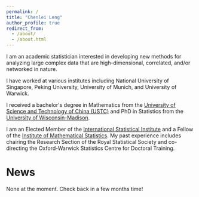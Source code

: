 ```yaml
---
permalink: /
title: "Chenlei Leng"
author_profile: true
redirect_from: 
  - /about/
  - /about.html
---
```


I am an academic statistician interested in developing new methods for analyzing large complex data that are high-dimensional, correlated, and/or networked in nature.

I have worked at various institutes including National University of Singapore, Peking University, University of Munich, and University of Warwick. 

I received a bachelor's degree in Mathematics from the [University of Science and Technology of China (USTC)](https://www.ustc.edu.cn/) and PhD in Statistics from the [University of Wisconsin-Madison](https://www.wisc.edu/).

I am an Elected Member of the [International Statistical Institute](https://isi-web.org/) and a Fellow of the [Institute of Mathematical Statistics](https://imstat.org/). My past experience includes chairing the Research Section of the Royal Statistical Society and co-directing the Oxford-Warwick Statistics Centre for Doctoral Training.

News
======
None at the moment. Check back in a few months time!
